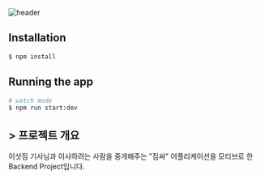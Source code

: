 ![header](https://capsule-render.vercel.app/api?type=Slice&color=auto&height=350&section=header&text=%20%20ZimSsaZa&fontSize=90&textBg=true)

## Installation

```bash
$ npm install
```

## Running the app

```bash
# watch mode
$ npm run start:dev
```

## > 프로젝트 개요

이삿짐 기사님과 이사하려는 사람을 중개해주는 "짐싸" 어플리케이션을 모티브로 한 Backend Project입니다.
